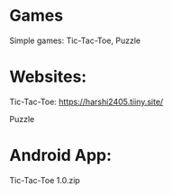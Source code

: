 # Games
Simple games: Tic-Tac-Toe, Puzzle

# Websites: 

Tic-Tac-Toe: https://harshi2405.tiiny.site/

Puzzle

# Android App: 

Tic-Tac-Toe 1.0.zip
